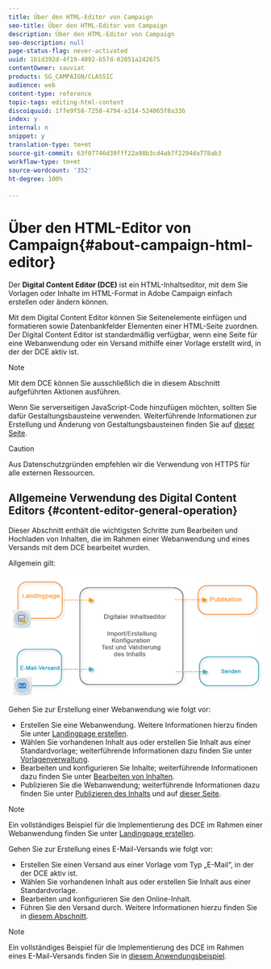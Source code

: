 ```yaml
---
title: Über den HTML-Editor von Campaign
seo-title: Über den HTML-Editor von Campaign
description: Über den HTML-Editor von Campaign
seo-description: null
page-status-flag: never-activated
uuid: 1b1d392d-4f19-4092-b57d-02051a242675
contentOwner: sauviat
products: SG_CAMPAIGN/CLASSIC
audience: web
content-type: reference
topic-tags: editing-html-content
discoiquuid: 1ffe9f58-7258-4794-a314-524065f8a33b
index: y
internal: n
snippet: y
translation-type: tm+mt
source-git-commit: 63f07746d39fff22a98b3cd4ab7f2294da778ab3
workflow-type: tm+mt
source-wordcount: '352'
ht-degree: 100%

---
```



# Über den HTML-Editor von Campaign{#about-campaign-html-editor}

Der **Digital Content Editor (DCE)** ist ein HTML-Inhaltseditor, mit dem Sie Vorlagen oder Inhalte im HTML-Format in Adobe Campaign einfach erstellen oder ändern können.

Mit dem Digital Content Editor können Sie Seitenelemente einfügen und formatieren sowie Datenbankfelder Elementen einer HTML-Seite zuordnen. Der Digital Content Editor ist standardmäßig verfügbar, wenn eine Seite für eine Webanwendung oder ein Versand mithilfe einer Vorlage erstellt wird, in der der DCE aktiv ist.

>[!NOTE]
>
>Mit dem DCE können Sie ausschließlich die in diesem Abschnitt aufgeführten Aktionen ausführen.
>
>Wenn Sie serverseitigen JavaScript-Code hinzufügen möchten, sollten Sie dafür Gestaltungsbausteine verwenden. Weiterführende Informationen zur Erstellung und Änderung von Gestaltungsbausteinen finden Sie auf [dieser Seite](../../delivery/using/personalization-blocks.md).

>[!CAUTION]
>
>Aus Datenschutzgründen empfehlen wir die Verwendung von HTTPS für alle externen Ressourcen.

## Allgemeine Verwendung des Digital Content Editors {#content-editor-general-operation}

Dieser Abschnitt enthält die wichtigsten Schritte zum Bearbeiten und Hochladen von Inhalten, die im Rahmen einer Webanwendung und eines Versands mit dem DCE bearbeitet wurden.

Allgemein gilt:

![](assets/dce_schema.png)

Gehen Sie zur Erstellung einer Webanwendung wie folgt vor:

* Erstellen Sie eine Webanwendung. Weitere Informationen hierzu finden Sie unter [Landingpage erstellen](../../web/using/creating-a-landing-page.md).
* Wählen Sie vorhandenen Inhalt aus oder erstellen Sie Inhalt aus einer Standardvorlage; weiterführende Informationen dazu finden Sie unter [Vorlagenverwaltung](../../web/using/template-management.md).
* Bearbeiten und konfigurieren Sie Inhalte; weiterführende Informationen dazu finden Sie unter [Bearbeiten von Inhalten](../../web/using/editing-content.md).
* Publizieren Sie die Webanwendung; weiterführende Informationen dazu finden Sie unter [Publizieren des Inhalts](../../web/using/creating-a-landing-page.md#step-3---publishing-content) und auf [dieser Seite](../../web/using/publishing-a-web-form.md#managing-web-forms-delivery-and-tracking).

>[!NOTE]
>
>Ein vollständiges Beispiel für die Implementierung des DCE im Rahmen einer Webanwendung finden Sie unter [Landingpage erstellen](../../web/using/creating-a-landing-page.md).

Gehen Sie zur Erstellung eines E-Mail-Versands wie folgt vor:

* Erstellen Sie einen Versand aus einer Vorlage vom Typ „E-Mail“, in der der DCE aktiv ist.
* Wählen Sie vorhandenen Inhalt aus oder erstellen Sie Inhalt aus einer Standardvorlage.
* Bearbeiten und konfigurieren Sie den Online-Inhalt.
* Führen Sie den Versand durch. Weitere Informationen hierzu finden Sie in [diesem Abschnitt](../../delivery/using/steps-about-delivery-creation-steps.md).

>[!NOTE]
>
>Ein vollständiges Beispiel für die Implementierung des DCE im Rahmen eines E-Mail-Versands finden Sie in [diesem Anwendungsbeispiel](../../web/using/use-case--creating-an-email-delivery.md).

